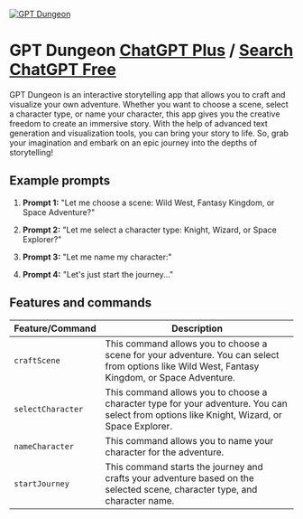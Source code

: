 
[![GPT Dungeon](https://files.oaiusercontent.com/file-hMmdGaMQYkthi6BZVqVQaXnw?se=2123-10-17T04%3A46%3A29Z&sp=r&sv=2021-08-06&sr=b&rscc=max-age%3D31536000%2C%20immutable&rscd=attachment%3B%20filename%3D1b2338ee-bf44-4686-be0c-64ec874d999d.png&sig=zLyXPd2peewOL%2BDVRkdGkJ4Qpof9ohnkan%2B0PSk059M%3D)](https://chat.openai.com/g/g-C7vMdEnS1-gpt-dungeon)

# GPT Dungeon [ChatGPT Plus](https://chat.openai.com/g/g-C7vMdEnS1-gpt-dungeon) / [Search ChatGPT Free](https://gptcall.net/index.html#/?search=GPT%20Dungeon)

GPT Dungeon is an interactive storytelling app that allows you to craft and visualize your own adventure. Whether you want to choose a scene, select a character type, or name your character, this app gives you the creative freedom to create an immersive story. With the help of advanced text generation and visualization tools, you can bring your story to life. So, grab your imagination and embark on an epic journey into the depths of storytelling!

## Example prompts

1. **Prompt 1:** "Let me choose a scene: Wild West, Fantasy Kingdom, or Space Adventure?"

2. **Prompt 2:** "Let me select a character type: Knight, Wizard, or Space Explorer?"

3. **Prompt 3:** "Let me name my character:"

4. **Prompt 4:** "Let's just start the journey..."

## Features and commands

| Feature/Command | Description |
| --- | --- |
| `craftScene` | This command allows you to choose a scene for your adventure. You can select from options like Wild West, Fantasy Kingdom, or Space Adventure. |
| `selectCharacter` | This command allows you to choose a character type for your adventure. You can select from options like Knight, Wizard, or Space Explorer. |
| `nameCharacter` | This command allows you to name your character for the adventure. |
| `startJourney` | This command starts the journey and crafts your adventure based on the selected scene, character type, and character name. |


